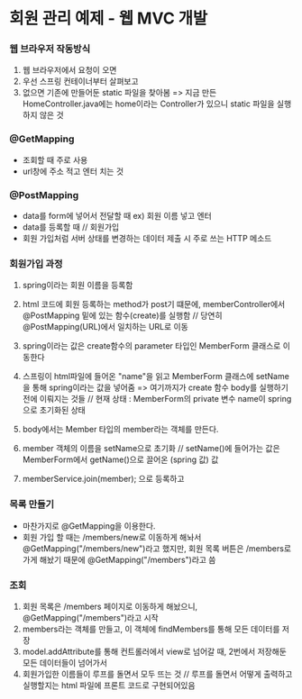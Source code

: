 # 회원 관리 예제 - 웹 MVC 개발

### 웹 브라우저 작동방식
1. 웹 브라우저에서 요청이 오면
2. 우선 스프링 컨테이너부터 살펴보고
3. 없으면 기존에 만들어둔 static 파일을 찾아봄
=> 지금 만든 HomeController.java에는 home이라는 Controller가 있으니 static 파일을 실행하지 않은 것

### @GetMapping
- 조회할 때 주로 사용
- url창에 주소 적고 엔터 치는 것

### @PostMapping
- data를 form에 넣어서 전달할 때 ex) 회원 이름 넣고 엔터
- data를 등록할 때 // 회원가입
- 회원 가입처럼 서버 상태를 변경하는 데이터 제출 시 주로 쓰는 HTTP 메소드

### 회원가입 과정
1. spring이라는 회원 이름을 등록함
2. html 코드에 회원 등록하는 method가 post기 떄문에, memberController에서 @PostMapping 밑에 있는 함수(create)를 실행함
    // 당연히 @PostMapping(URL)에서 일치하는 URL로 이동
3. spring이라는 값은 create함수의 parameter 타입인 MemberForm 클래스로 이동한다
4. 스프링이 html파일에 들어온 "name"을 읽고 MemberForm 클래스에 setName을 통해 spring이라는 값을 넣어줌
=> 여기까지가 create 함수 body를 실행하기 전에 이뤄지는 것들 
   // 현재 상태 : MemberForm의 private 변수 name이 spring으로 초기화된 상태

5. body에서는 Member 타입의 member라는 객체를 만든다.
6. member 객체의 이름을 setName으로 초기화
   // setName()에 들어가는 값은 MemberForm에서 getName()으로 끌어온 (spring 값) 값
7. memberService.join(member); 으로 등록하고


### 목록 만들기
- 마찬가지로 @GetMapping을 이용한다.
- 회원 가입 할 때는 /members/new로 이동하게 해놔서 @GetMapping("/members/new")라고 했지만,
  회원 목록 버튼은 /members로 가게 해놨기 때문에 @GetMapping("/members")라고 씀

### 조회
1. 회원 목록은 /members 페이지로 이동하게 해놨으니, @GetMapping("/members")라고 시작
2. members라는 객체를 만들고, 이 객체에 findMembers를 통해 모든 데이터를 저장
3. model.addAttribute를 통해 컨트롤러에서 view로 넘어갈 때, 2번에서 저장해둔 모든 데이터들이 넘어가서
4. 회원가입한 이름들이 루프를 돌면서 모두 뜨는 것
   // 루프를 돌면서 어떻게 출력하고 실행할지는 html 파일에 프론트 코드로 구현되어있음



